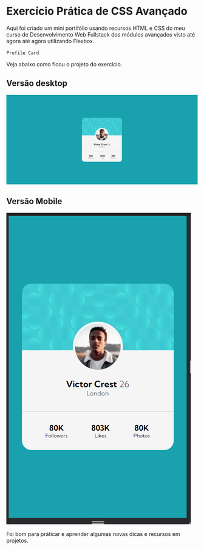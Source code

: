 # Exercício Prática de CSS Avançado

Aqui foi criado um mini portifólio usando recursos HTML e CSS do meu curso de Desenvolvimento Web Fullstack dos módulos 
avançados visto até agora até agora utilizando Flexbox.

```
Profile Card
```
Veja abaixo como ficou o projeto do exercício.

## Versão desktop
<img src="design/Desktop.PNG" alt="Tela desktop">

## Versão Mobile
<img src="design/Celular.PNG" alt="tela mobile">

Foi bom para práticar e aprender algumas novas dicas e recursos em projetos.

